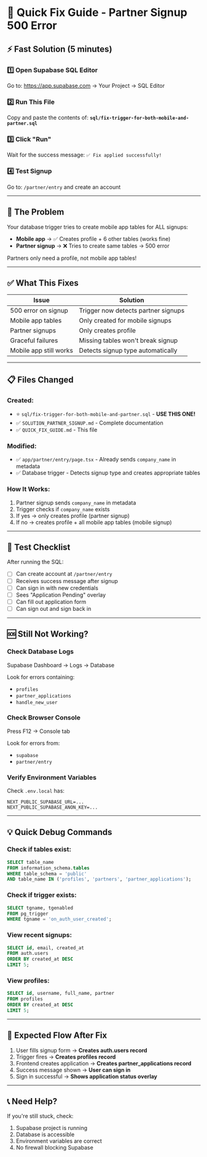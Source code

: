 # 🚀 Quick Fix Guide - Partner Signup 500 Error

## ⚡ Fast Solution (5 minutes)

### 1️⃣ Open Supabase SQL Editor
Go to: https://app.supabase.com → Your Project → SQL Editor

### 2️⃣ Run This File
Copy and paste the contents of: **`sql/fix-trigger-for-both-mobile-and-partner.sql`**

### 3️⃣ Click "Run"
Wait for the success message: `✅ Fix applied successfully!`

### 4️⃣ Test Signup
Go to: `/partner/entry` and create an account

---

## 🎯 The Problem

Your database trigger tries to create mobile app tables for ALL signups:
- **Mobile app** → ✅ Creates profile + 6 other tables (works fine)
- **Partner signup** → ❌ Tries to create same tables → 500 error

Partners only need a profile, not mobile app tables!

---

## ✅ What This Fixes

| Issue | Solution |
|-------|----------|
| 500 error on signup | Trigger now detects partner signups |
| Mobile app tables | Only created for mobile signups |
| Partner signups | Only creates profile |
| Graceful failures | Missing tables won't break signup |
| Mobile app still works | Detects signup type automatically |

---

## 📋 Files Changed

### Created:
- ⭐ `sql/fix-trigger-for-both-mobile-and-partner.sql` - **USE THIS ONE!**
- ✅ `SOLUTION_PARTNER_SIGNUP.md` - Complete documentation
- ✅ `QUICK_FIX_GUIDE.md` - This file

### Modified:
- ✅ `app/partner/entry/page.tsx` - Already sends `company_name` in metadata
- ✅ Database trigger - Detects signup type and creates appropriate tables

### How It Works:
1. Partner signup sends `company_name` in metadata
2. Trigger checks if `company_name` exists
3. If yes → only creates profile (partner signup)
4. If no → creates profile + all mobile app tables (mobile signup)

---

## 🧪 Test Checklist

After running the SQL:

- [ ] Can create account at `/partner/entry`
- [ ] Receives success message after signup
- [ ] Can sign in with new credentials
- [ ] Sees "Application Pending" overlay
- [ ] Can fill out application form
- [ ] Can sign out and sign back in

---

## 🆘 Still Not Working?

### Check Database Logs
Supabase Dashboard → Logs → Database

Look for errors containing:
- `profiles`
- `partner_applications`
- `handle_new_user`

### Check Browser Console
Press F12 → Console tab

Look for errors from:
- `supabase`
- `partner/entry`

### Verify Environment Variables
Check `.env.local` has:
```
NEXT_PUBLIC_SUPABASE_URL=...
NEXT_PUBLIC_SUPABASE_ANON_KEY=...
```

---

## 💡 Quick Debug Commands

### Check if tables exist:
```sql
SELECT table_name 
FROM information_schema.tables 
WHERE table_schema = 'public' 
AND table_name IN ('profiles', 'partners', 'partner_applications');
```

### Check if trigger exists:
```sql
SELECT tgname, tgenabled 
FROM pg_trigger 
WHERE tgname = 'on_auth_user_created';
```

### View recent signups:
```sql
SELECT id, email, created_at 
FROM auth.users 
ORDER BY created_at DESC 
LIMIT 5;
```

### View profiles:
```sql
SELECT id, username, full_name, partner 
FROM profiles 
ORDER BY created_at DESC 
LIMIT 5;
```

---

## 🎯 Expected Flow After Fix

1. User fills signup form → **Creates auth.users record**
2. Trigger fires → **Creates profiles record**
3. Frontend creates application → **Creates partner_applications record**
4. Success message shown → **User can sign in**
5. Sign in successful → **Shows application status overlay**

---

## 📞 Need Help?

If you're still stuck, check:
1. Supabase project is running
2. Database is accessible
3. Environment variables are correct
4. No firewall blocking Supabase

